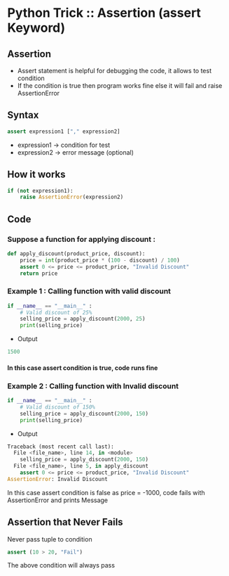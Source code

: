 # Python Trick :: Assertion (assert Keyword)

## Assertion
* Assert statement is helpful for debugging the code, it allows to test condition
* If the condition is true then program works fine else it will fail and raise AssertionError

## Syntax
```python
assert expression1 ["," expression2]
```
* expression1 -> condition for test
* expression2 -> error message (optional)
## How it works
```python
if (not expression1):
    raise AssertionError(expression2)
```
## Code
### Suppose a function for applying discount :
```python
def apply_discount(product_price, discount):
    price = int(product_price * (100 - discount) / 100)
    assert 0 <= price <= product_price, "Invalid Discount"
    return price
```
### Example 1 : Calling function with valid discount
```python
if __name__ == "__main__" :
    # Valid discount of 25%
    selling_price = apply_discount(2000, 25)
    print(selling_price)
```
* Output
```python
1500
```
#### In this case assert condition is true, code runs fine

### Example 2 : Calling function with Invalid discount
```python
if __name__ == "__main__" :
    # Valid discount of 150%
    selling_price = apply_discount(2000, 150)
    print(selling_price)
```
* Output
```python
Traceback (most recent call last):
  File <file_name>, line 14, in <module>
    selling_price = apply_discount(2000, 150)
  File <file_name>, line 5, in apply_discount
    assert 0 <= price <= product_price, "Invalid Discount"
AssertionError: Invalid Discount
```
In this case assert condition is false as price = -1000, code fails with AssertionError and prints Message

## Assertion that Never Fails
Never pass tuple to condition
```python
assert (10 > 20, "Fail")
```
The above condition will always pass